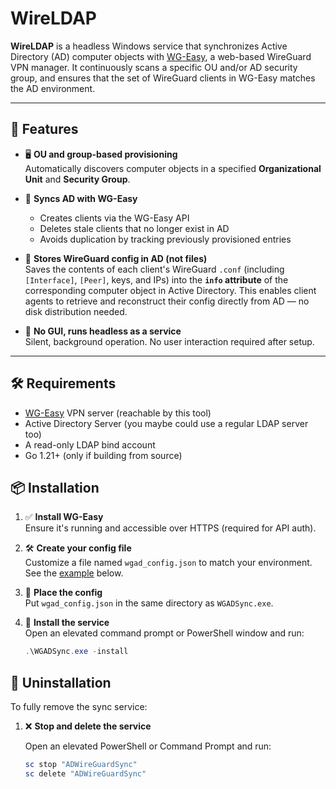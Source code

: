 # WireLDAP

**WireLDAP** is a headless Windows service that synchronizes Active Directory (AD) computer objects with [WG-Easy](https://github.com/WeeJeWel/wg-easy), a web-based WireGuard VPN manager. It continuously scans a specific OU and/or AD security group, and ensures that the set of WireGuard clients in WG-Easy matches the AD environment.

---

## 🚀 Features

- 🖥 **OU and group-based provisioning**  
  Automatically discovers computer objects in a specified **Organizational Unit** and **Security Group**.

- 🔁 **Syncs AD with WG-Easy**  
  - Creates clients via the WG-Easy API  
  - Deletes stale clients that no longer exist in AD  
  - Avoids duplication by tracking previously provisioned entries

- 🔐 **Stores WireGuard config in AD (not files)**  
  Saves the contents of each client's WireGuard `.conf` (including `[Interface]`, `[Peer]`, keys, and IPs) into the **`info` attribute** of the corresponding computer object in Active Directory. This enables client agents to retrieve and reconstruct their config directly from AD — no disk distribution needed.

- 🧰 **No GUI, runs headless as a service**  
  Silent, background operation. No user interaction required after setup.

---

## 🛠 Requirements

- [WG-Easy](https://github.com/weejewel/wg-easy) VPN server (reachable by this tool)
- Active Directory Server (you maybe could use a regular LDAP server too)
- A read-only LDAP bind account
- Go 1.21+ (only if building from source)


## 📦 Installation

1. ✅ **Install WG-Easy**  
   Ensure it's running and accessible over HTTPS (required for API auth).

2. 🛠 **Create your config file**  
   Customize a file named `wgad_config.json` to match your environment. See the [example](https://github.com/gavinczzz/WireLDAP/blob/main/wgad_config.json) below.

3. 📁 **Place the config**  
   Put `wgad_config.json` in the same directory as `WGADSync.exe`.

4. 🚀 **Install the service**  
   Open an elevated command prompt or PowerShell window and run:

   ```powershell
   .\WGADSync.exe -install


## 🧹 Uninstallation

To fully remove the sync service:

1. ❌ **Stop and delete the service**

   Open an elevated PowerShell or Command Prompt and run:

   ```powershell
   sc stop "ADWireGuardSync"
   sc delete "ADWireGuardSync"
